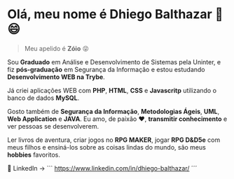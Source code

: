 # Olá, meu nome é Dhiego Balthazar :metal: :smile:
> Meu apelido é **Zóio** :stuck_out_tongue_closed_eyes:

Sou **Graduado** em Análise e Desenvolvimento de Sistemas pela Uninter, e fiz **pós-graduação** em Segurança da Informação e estou estudando **Desenvolvimento WEB na Trybe**.

Já criei aplicações WEB com **PHP**, **HTML**, **CSS** e **Javascritp** utilizando o banco de dados **MySQL**.

Gosto também de **Segurança da Informação**, **Metodologias Ágeis**, **UML**, **Web Application** e **JAVA**. Eu amo, de paixão :heart:, **transmitir conhecimento** e ver pessoas se desenvolverem.

Ler livros de aventura, criar jogos no **RPG MAKER**, jogar **RPG D&D5e** com meus filhos e ensiná-los sobre as coisas lindas do mundo, são meus **hobbies** favoritos.

🔗 LinkedIn -> ``` https://www.linkedin.com/in/dhiego-balthazar/ ´´´




